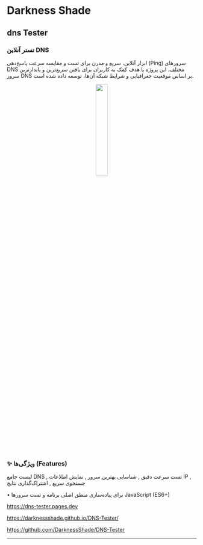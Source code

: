 # Darkness Shade

## dns Tester
### تستر آنلاین DNS
ابزار آنلاین، سریع و مدرن برای تست و مقایسه سرعت پاسخ‌دهی (Ping) سرورهای DNS مختلف. این پروژه با هدف کمک به کاربران برای یافتن سریع‌ترین و پایدارترین سرور DNS بر اساس موقعیت جغرافیایی و شرایط شبکه آن‌ها، توسعه داده شده است.


<p align="center" > 
   <img  width="25%"  src="https://github.com/user-attachments/assets/a8ea7c73-cf22-4062-89af-bc0d83693d99" />
</p> 


### ✨ ویژگی‌ها (Features)

لیست جامع DNS , تست سرعت دقیق , شناسایی بهترین سرور , نمایش اطلاعات IP , جستجوی سریع , اشتراک‌گذاری نتایج

• برای پیاده‌سازی منطق اصلی برنامه و تست سرورها JavaScript (ES6+)

https://dns-tester.pages.dev

https://darknessshade.github.io/DNS-Tester/

https://github.com/DarknessShade/DNS-Tester

---
